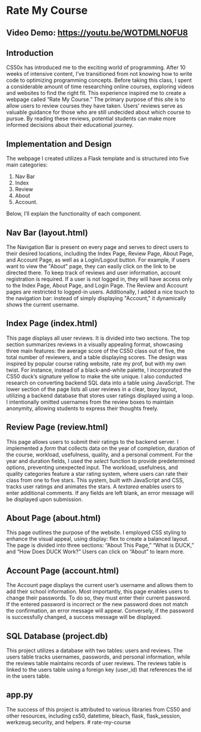 # Rate My Course

## Video Demo: https://youtu.be/WOTDMLNOFU8
## Introduction
CS50x has introduced me to the exciting world of programming. After 10 weeks of intensive content, I’ve transitioned from not knowing how to write code to optimizing programming concepts. Before taking this class, I spent a considerable amount of time researching online courses, exploring videos and websites to find the right fit. This experience inspired me to create a webpage called “Rate My Course.” The primary purpose of this site is to allow users to review courses they have taken. Users' reviews serve as valuable guidance for those who are still undecided about which course to pursue. By reading these reviews, potential students can make more informed decisions about their educational journey.

## Implementation and Design
The webpage I created utilizes a Flask template and is structured into five main categories:
1. Nav Bar
2. Index
3. Review
3. About
5. Account.

Below, I’ll explain the functionality of each component.

## Nav Bar (layout.html)
The Navigation Bar is present on every page and serves to direct users to their desired locations, including the Index Page, Review Page, About Page, and Account Page, as well as a Login/Logout button. For example, if users want to view the "About" page, they can easily click on the link to be directed there. To keep track of reviews and user information, account registration is required. If a user is not logged in, they will have access only to the Index Page, About Page, and Login Page. The Review and Account pages are restricted to logged-in users. Additionally, I added a nice touch to the navigation bar: instead of simply displaying "Account," it dynamically shows the current username.

## Index Page (index.html)
This page displays all user reviews. It is divided into two sections. The top section summarizes reviews in a visually appealing format, showcasing three main features: the average score of the CS50 class out of five, the total number of reviewers, and a table displaying scores. The design was inspired by popular course rating website, rate my prof, but with my own twist. For instance, instead of a black-and-white palette, I incorporated the CS50 duck’s signature yellow to make the site unique. I also conducted research on converting backend SQL data into a table using JavaScript. The lower section of the page lists all user reviews in a clear, boxy layout, utilizing a backend database that stores user ratings displayed using a loop. I intentionally omitted usernames from the review boxes to maintain anonymity, allowing students to express their thoughts freely.

## Review Page (review.html)
This page allows users to submit their ratings to the backend server. I implemented a *form* that collects data on the year of completion, duration of the course, workload, usefulness, quality, and a personal comment. For the year and duration fields, I used the *select* function to provide predetermined options, preventing unexpected input. The workload, usefulness, and quality categories feature a star rating system, where users can rate their class from one to five stars. This system, built with JavaScript and CSS, tracks user ratings and animates the stars. A *textarea* enables users to enter additional comments. If any fields are left blank, an error message will be displayed upon submission.

## About Page (about.html)
This page outlines the purpose of the website. I employed CSS styling to enhance the visual appeal, using display: flex to create a balanced layout. The page is divided into three sections: “About This Page,” “What is DUCK,” and “How Does DUCK Work?” Users can click on “About” to learn more.

## Account Page (account.html)
The Account page displays the current user’s username and allows them to add their school information. Most importantly, this page enables users to change their passwords. To do so, they must enter their current password. If the entered password is incorrect or the new password does not match the confirmation, an error message will appear. Conversely, if the password is successfully changed, a success message will be displayed.

## SQL Database (project.db)
This project utilizes a database with two tables: users and reviews. The users table tracks usernames, passwords, and personal information, while the reviews table maintains records of user reviews. The reviews table is linked to the users table using a foreign key (user_id) that references the id in the users table.

## app.py
The success of this project is attributed to various libraries from CS50 and other resources, including cs50, datetime, bleach, flask, flask_session, werkzeug.security, and helpers.
#   r a t e - m y - c o u r s e  
 